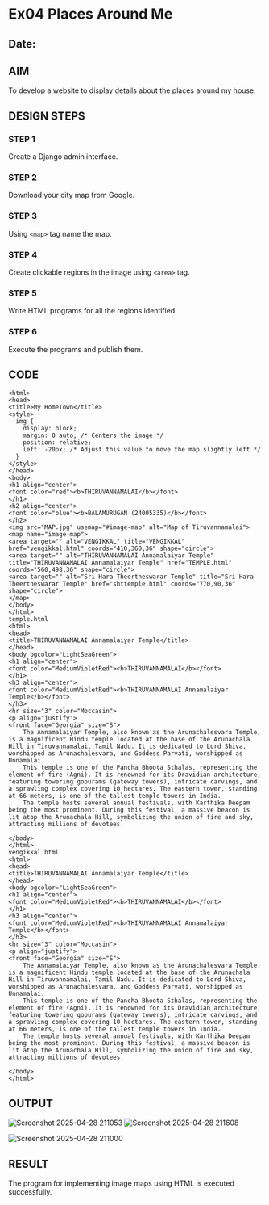 # Ex04 Places Around Me
## Date: 

## AIM
To develop a website to display details about the places around my house.

## DESIGN STEPS

### STEP 1
Create a Django admin interface.

### STEP 2
Download your city map from Google.

### STEP 3
Using ```<map>``` tag name the map.

### STEP 4
Create clickable regions in the image using ```<area>``` tag.

### STEP 5
Write HTML programs for all the regions identified.

### STEP 6
Execute the programs and publish them.

## CODE
```
<html>
<head>
<title>My HomeTown</title>
<style>
  img {
    display: block;
    margin: 0 auto; /* Centers the image */
    position: relative;
    left: -20px; /* Adjust this value to move the map slightly left */
  }
</style>
</head>
<body>
<h1 align="center">
<font color="red"><b>THIRUVANNAMALAI</b></font>
</h1>
<h2 align="center">
<font color="blue"><b>BALAMURUGAN (24005335)</b></font>
</h2>
<img src="MAP.jpg" usemap="#image-map" alt="Map of Tiruvannamalai">
<map name="image-map">
<area target="" alt="VENGIKKAL" title="VENGIKKAL" href="vengikkal.html" coords="410,360,36" shape="circle">
<area target="" alt="THIRUVANNAMALAI Annamalaiyar Temple" title="THIRUVANNAMALAI Annamalaiyar Temple" href="TEMPLE.html" coords="560,498,36" shape="circle">
<area target="" alt="Sri Hara Theertheswarar Temple" title="Sri Hara Theertheswarar Temple" href="shttemple.html" coords="770,90,36" shape="circle">
</map>
</body>
</html>
temple.html
<html>
<head>
<title>THIRUVANNAMALAI Annamalaiyar Temple</title>
</head>
<body bgcolor="LightSeaGreen">
<h1 align="center">
<font color="MediumVioletRed"><b>THIRUVANNAMALAI</b></font>    
</h1>
<h3 align="center">
<font color="MediumVioletRed"><b>THIRUVANNAMALAI Annamalaiyar Temple</b></font>    
</h3>
<hr size="3" color="Moccasin">
<p align="justify">
<front face="Georgia" size="S">
    The Annamalaiyar Temple, also known as the Arunachalesvara Temple, is a magnificent Hindu temple located at the base of the Arunachala Hill in Tiruvannamalai, Tamil Nadu. It is dedicated to Lord Shiva, worshipped as Arunachalesvara, and Goddess Parvati, worshipped as Unnamalai.
    This temple is one of the Pancha Bhoota Sthalas, representing the element of fire (Agni). It is renowned for its Dravidian architecture, featuring towering gopurams (gateway towers), intricate carvings, and a sprawling complex covering 10 hectares. The eastern tower, standing at 66 meters, is one of the tallest temple towers in India.
    The temple hosts several annual festivals, with Karthika Deepam being the most prominent. During this festival, a massive beacon is lit atop the Arunachala Hill, symbolizing the union of fire and sky, attracting millions of devotees.
    
</body>
</html>
vengikkal.html
<html>
<head>
<title>THIRUVANNAMALAI Annamalaiyar Temple</title>
</head>
<body bgcolor="LightSeaGreen">
<h1 align="center">
<font color="MediumVioletRed"><b>THIRUVANNAMALAI</b></font>    
</h1>
<h3 align="center">
<font color="MediumVioletRed"><b>THIRUVANNAMALAI Annamalaiyar Temple</b></font>    
</h3>
<hr size="3" color="Moccasin">
<p align="justify">
<front face="Georgia" size="S">
    The Annamalaiyar Temple, also known as the Arunachalesvara Temple, is a magnificent Hindu temple located at the base of the Arunachala Hill in Tiruvannamalai, Tamil Nadu. It is dedicated to Lord Shiva, worshipped as Arunachalesvara, and Goddess Parvati, worshipped as Unnamalai.
    This temple is one of the Pancha Bhoota Sthalas, representing the element of fire (Agni). It is renowned for its Dravidian architecture, featuring towering gopurams (gateway towers), intricate carvings, and a sprawling complex covering 10 hectares. The eastern tower, standing at 66 meters, is one of the tallest temple towers in India.
    The temple hosts several annual festivals, with Karthika Deepam being the most prominent. During this festival, a massive beacon is lit atop the Arunachala Hill, symbolizing the union of fire and sky, attracting millions of devotees.
    
</body>
</html>
```


## OUTPUT
![Screenshot 2025-04-28 211053](https://github.com/user-attachments/assets/54ce049d-84c9-4f1d-b2f0-569178cf219d)
![Screenshot 2025-04-28 211608](https://github.com/user-attachments/assets/48f3405e-d8ed-40fa-9d28-4a0a972b46a7)

![Screenshot 2025-04-28 211000](https://github.com/user-attachments/assets/d3250a3d-defc-40f0-a5e5-35f86f436ea6)








## RESULT
The program for implementing image maps using HTML is executed successfully.
